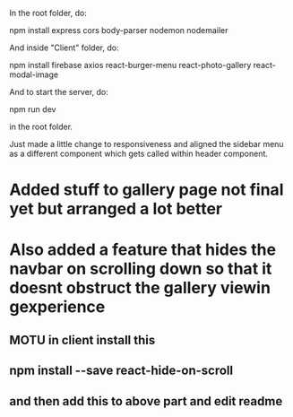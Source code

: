 In the root folder, do:

npm install express cors body-parser nodemon nodemailer

And inside "Client" folder, do:

npm install firebase axios react-burger-menu react-photo-gallery react-modal-image

And to start the server, do:

npm run dev

in the root folder.

Just made a little change to responsiveness and aligned the sidebar menu as a different component which gets called within 
header component.

# Added stuff to gallery page not final yet but arranged a lot better 
# Also added a feature that hides the navbar on scrolling down so that it doesnt obstruct the gallery viewin gexperience
## MOTU in client install this
## npm install --save react-hide-on-scroll
## and then add this to above part and edit readme

